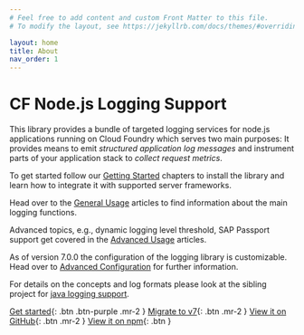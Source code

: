 ```yaml
---
# Feel free to add content and custom Front Matter to this file.
# To modify the layout, see https://jekyllrb.com/docs/themes/#overriding-theme-defaults

layout: home
title: About
nav_order: 1
---
```


# CF Node.js Logging Support

This library provides a bundle of targeted logging services for node.js applications running on Cloud Foundry which serves two main purposes:
It provides means to emit *structured application log messages* and instrument parts of your application stack to *collect request metrics*.

To get started follow our [Getting Started](/cf-nodejs-logging-support/getting-started/) chapters to install the library and learn how to integrate it with supported server frameworks.

Head over to the [General Usage](/cf-nodejs-logging-support/general-usage) articles to find information about the main logging functions.

Advanced topics, e.g., dynamic logging level threshold, SAP Passport support get covered in the [Advanced Usage](/cf-nodejs-logging-support/advanced-usage) articles.

As of version 7.0.0 the configuration of the logging library is customizable. Head over to [Advanced Configuration](/cf-nodejs-logging-support/configuration) for further information.

For details on the concepts and log formats please look at the sibling project for [java logging support](https://github.com/SAP/cf-java-logging-support).

[Get started](/cf-nodejs-logging-support/getting-started/installation){: .btn .btn-purple .mr-2 }
[Migrate to v7](/cf-nodejs-logging-support/migration){: .btn .mr-2 }
[View it on GitHub](https://github.com/SAP/cf-nodejs-logging-support){: .btn .mr-2 }
[View it on npm](https://www.npmjs.com/package/cf-nodejs-logging-support){: .btn }
